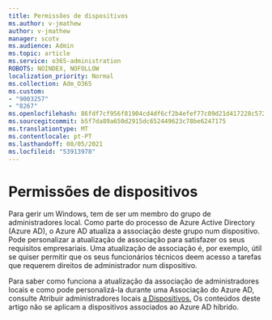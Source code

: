 ```yaml
---
title: Permissões de dispositivos
ms.author: v-jmathew
author: v-jmathew
manager: scotv
ms.audience: Admin
ms.topic: article
ms.service: o365-administration
ROBOTS: NOINDEX, NOFOLLOW
localization_priority: Normal
ms.collection: Adm_O365
ms.custom:
- "9003257"
- "8267"
ms.openlocfilehash: 86fdf7cf956f81904cd4df6cf2b4efef77c09d21d417228c5722f5afcbe5727f
ms.sourcegitcommit: b5f7da89a650d2915dc652449623c78be6247175
ms.translationtype: MT
ms.contentlocale: pt-PT
ms.lasthandoff: 08/05/2021
ms.locfileid: "53913978"
---
```

# <a name="device-permissions"></a>Permissões de dispositivos

Para gerir um Windows, tem de ser um membro do grupo de administradores local. Como parte do processo de Azure Active Directory (Azure AD), o Azure AD atualiza a associação deste grupo num dispositivo. Pode personalizar a atualização de associação para satisfazer os seus requisitos empresariais. Uma atualização de associação é, por exemplo, útil se quiser permitir que os seus funcionários técnicos deem acesso a tarefas que requerem direitos de administrador num dispositivo.

Para saber como funciona a atualização da associação de administradores locais e como pode personalizá-la durante uma Associação do Azure AD, consulte Atribuir administradores locais [a Dispositivos.](https://docs.microsoft.com/azure/active-directory/devices/assign-local-admin) Os conteúdos deste artigo não se aplicam a dispositivos associados ao Azure AD híbrido.
